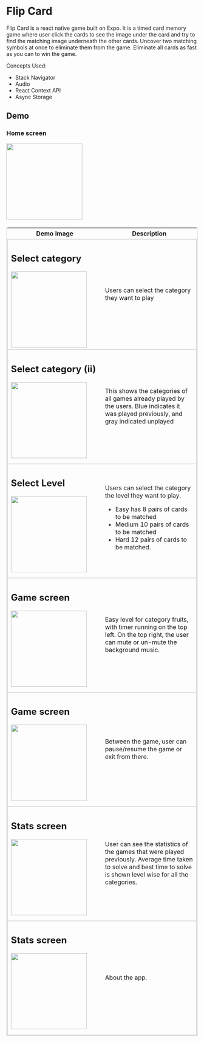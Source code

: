 <style>
table th:first-of-type {
    width: 50%;
}
table th:nth-of-type(2) {
    width: 50%;
}
</style>
# Flip Card

Flip Card is a react native game built on Expo. It is a timed card memory game where user click the cards to see the image under the card and try to find the matching image underneath the other cards. Uncover two matching symbols at once to eliminate them from the game. Eliminate all cards as fast as you can to win the game.

Concepts Used: 
<ul>
<li>Stack Navigator</li>
<li>Audio</li>
<li>React Context API</li>
<li> Async Storage </li>
</ul>

## Demo

### Home screen
<image src="demo/FlipCardDemo.gif" width="200px">

<table style="border: 2px solid #ddd;  border-collapse: collapse;margin-top: 20px" align="center">
    <thead>
        <th style="text-align:center">Demo Image </td>
        <th style="text-align:center">Description </td>
    </thead>
    <tr style="border: 2px solid #ddd;">
        <td>
            <h2>Select category</h6>
            <image src="demo/GameCategories.jpeg" width="200px">
        </td>
        <td style="width="40%">
            Users can select the category they want to play
        </td>
    </tr>
     <tr style="border: 2px solid #ddd;">
        <td style="display:flex; flex-direction:column;margin-bottom: 10px">
            <h2>Select category (ii)</h6>
            <image src="demo/GameCategoriesSaved.jpeg" width="200px">
        </td>
        <td>
            This shows the categories of all games already played by the users. Blue indicates it was played previously, and gray indicated unplayed
        </td>
    </tr>
     <tr style="border: 2px solid #ddd;">
        <td style="display:flex; flex-direction:column;margin-bottom: 10px">
            <h2>Select Level</h6>
            <image src="demo/Levels.jpeg" width="200px">
        </td>
        <td>
            Users can select the category the level they want to play.
            <ul>
            <li>Easy has 8 pairs of cards to be matched</li>
            <li>Medium 10 pairs of cards to be matched</li><li>Hard 12 pairs of cards to be matched. </li>
            </ul>
        </td>
    </tr>
     <tr style="border: 2px solid #ddd;">
        <td style="display:flex; flex-direction:column;margin-bottom: 10px">
            <h2>Game screen</h6>
            <image src="demo/Game.jpeg" width="200px">
        </td>
        <td>
            Easy level for category fruits, with timer running on the top left. On the top right, the user can mute or un-mute the background music. 
        </td>
    </tr>
    <tr style="border: 2px solid #ddd;">
        <td style="display:flex; flex-direction:column;margin-bottom: 10px">
            <h2>Game screen</h6>
            <image src="demo/PauseExit.jpeg" width="200px">
        </td>
        <td>
           Between the game, user can pause/resume the game or exit from there. 
        </td>
    </tr>
    <tr style="border: 2px solid #ddd;">
        <td style="display:flex; flex-direction:column;margin-bottom: 10px">
            <h2>Stats screen</h6>
            <image src="demo/Stats.jpeg" width="200px">
        </td>
        <td>
          User can see the statistics of the games that were played previously. Average time taken to solve and best time to solve is shown level wise for all the categories.
        </td>
    </tr>
    <tr style="border: 2px solid #ddd;">
        <td style="display:flex; flex-direction:column;margin-bottom: 10px">
            <h2>Stats screen</h6>
            <image src="demo/About.jpeg" width="200px">
        </td>
        <td>
          About the app.
        </td>
    </tr>
</table>


